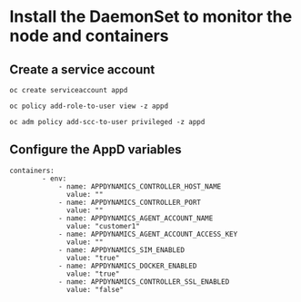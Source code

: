 # Install the DaemonSet to monitor the node and containers

## Create a service account

`oc create serviceaccount appd`

`oc policy add-role-to-user view -z appd`

`oc adm policy add-scc-to-user privileged -z appd`

## Configure the AppD variables

```
containers:
        - env:
            - name: APPDYNAMICS_CONTROLLER_HOST_NAME
              value: ""
            - name: APPDYNAMICS_CONTROLLER_PORT
              value: ""
            - name: APPDYNAMICS_AGENT_ACCOUNT_NAME
              value: "customer1"
            - name: APPDYNAMICS_AGENT_ACCOUNT_ACCESS_KEY
              value: ""
            - name: APPDYNAMICS_SIM_ENABLED
              value: "true"
            - name: APPDYNAMICS_DOCKER_ENABLED
              value: "true"
            - name: APPDYNAMICS_CONTROLLER_SSL_ENABLED
              value: "false"
```
